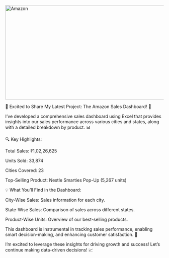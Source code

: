 <img src="https://play-lh.googleusercontent.com/G7jAks-PRl4d7IkL-s3Ir44nGyPq0Yh872N5UMwZYIJz4wG1Oj0DqoQjsAR5ddKZbQ" alt="Amazon" title="Amazon" height="300" width="1200">


🚀 Excited to Share My Latest Project: The Amazon Sales Dashboard! 🚀

I’ve developed a comprehensive sales dashboard using Excel that provides insights into our sales performance across various cities and states, along with a detailed breakdown by product. 📊

🔍 Key Highlights:

Total Sales: ₹1,02,26,625

Units Sold: 33,874

Cities Covered: 23

Top-Selling Product: Nestle Smarties Pop-Up (5,267 units)

💡 What You’ll Find in the Dashboard:

City-Wise Sales: Sales information for each city.

State-Wise Sales: Comparison of sales across different states.

Product-Wise Units: Overview of our best-selling products.

This dashboard is instrumental in tracking sales performance, enabling smart decision-making, and enhancing customer satisfaction. 🌟

I’m excited to leverage these insights for driving growth and success! Let’s continue making data-driven decisions! 📈

